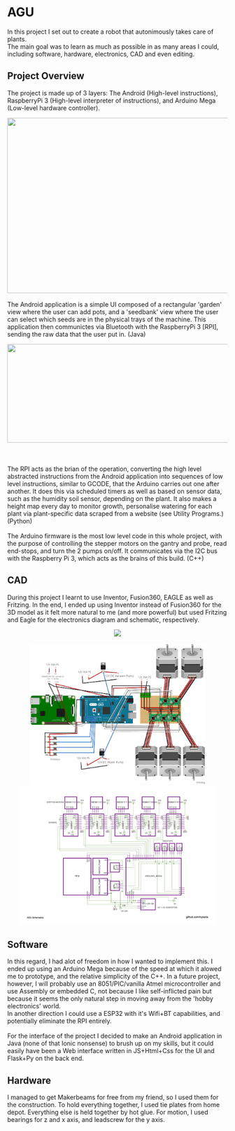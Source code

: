 # AGU

In this project I set out to create a robot that autonimously takes care of plants.<br>
The main goal was to learn as much as possible in as many areas I could, including software, hardware, electronics, CAD and even editing.

Project Overview
----------------
The project is made up of 3 layers: The Android (High-level instructions), RaspberryPi 3 (High-level interpreter of instructions), and Arduino Mega (Low-level hardware controller).

<p align="center"><img src="https://i.imgur.com/9xJH2lu.png" data-canonical-src="https://i.imgur.com/9xJH2lu.png" width="520" height="400" /></p>

The Android application is a simple UI composed of a rectangular 'garden' view where the user can add pots, and a 'seedbank' view where the user can select which seeds are in the physical trays of the machine. This application then communictes via Bluetooth with the RaspberryPi 3 [RPI], sending the raw data that the user put in. (Java)
<p align="center"><img src="https://i.imgur.com/MVGp59z.png" data-canonical-src="https://i.imgur.com/MVGp59z.png" width="800" height="225" /></p>

<br><br>
The RPI acts as the brian of the operation, converting the high level abstracted instructions from the Android application into sequences of low level instructions, similar to GCODE, that the Arduino carries out one after another. It does this via scheduled timers as well as based on sensor data, such as the humidity soil sensor, depending on the plant.
It also makes a height map every day to monitor growth, personalise watering for each plant via plant-specific data scraped from a website (see Utility Programs.) (Python)
<br><br>
The Arduino firmware is the most low level code in this whole project, with the purpose of controlling the stepper motors on the gantry and probe, read end-stops, and turn the 2 pumps on/off. It communicates via the I2C bus with the Raspberry Pi 3, which acts as the brains of this build. (C++)

CAD
---
During this project I learnt to use Inventor, Fusion360, EAGLE as well as Fritzing. In the end, I ended up using Inventor instead of Fusion360 for the 3D model as it felt more natural to me (and more powerful) but used Fritzing and Eagle for the electronics diagram and schematic, respectively.

<p align="center"><img src="/CAD/digrams:renders/cad_gif.gif" width="500px"></p>

<p align="center"><img src="/CAD/digrams:renders/Electronics%20Diagram.png" width="400px"><img src="/CAD/digrams:renders/Electronics%20Schematic.png" width="450px"></p>

Software
---

In this regard, I had alot of freedom in how I wanted to implement this. I ended up using an Arduino Mega because of the speed at which it alowed me to prototype, and the relative simplicity of the C++. In a future project, however, I will probably use an 8051/PIC/vanilla Atmel microcontroller and use Assembly or embedded C, not because I like self-inflicted pain but because it seems the only natural step in moving away from the 'hobby electronics' world. 
<br>In another direction I could use a ESP32 with it's Wifi+BT capabilities, and potentially eliminate the RPI entirely.
<br><br>
For the interface of the project I decided to make an Android application in Java (none of that Ionic nonsense) to brush up on my skills, but it could easily have been a Web interface written in JS+Html+Css for the UI and Flask+Py on the back end.

Hardware
---

I managed to get Makerbeams for free from my friend, so I used them for the construction. To hold everything together, I used tie plates from home depot. Everything else is held together by hot glue. For motion, I used bearings for z and x axis, and leadscrew for the y axis.

